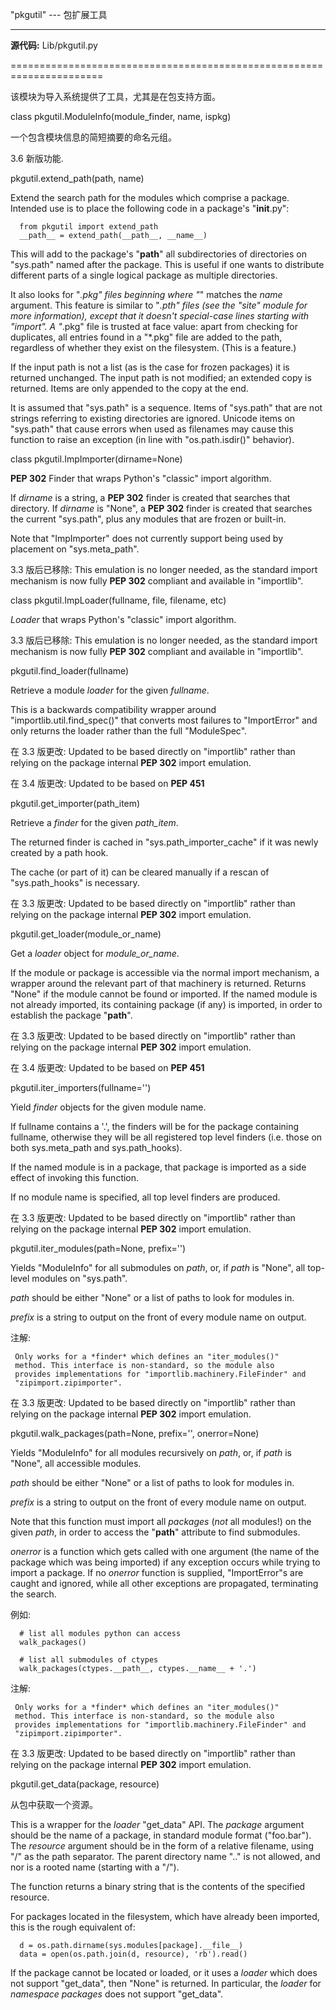"pkgutil" --- 包扩展工具
************************

**源代码:** Lib/pkgutil.py

======================================================================

该模块为导入系统提供了工具，尤其是在包支持方面。

class pkgutil.ModuleInfo(module_finder, name, ispkg)

   一个包含模块信息的简短摘要的命名元组。

   3.6 新版功能.

pkgutil.extend_path(path, name)

   Extend the search path for the modules which comprise a package.
   Intended use is to place the following code in a package's
   "__init__.py":

      from pkgutil import extend_path
      __path__ = extend_path(__path__, __name__)

   This will add to the package's "__path__" all subdirectories of
   directories on "sys.path" named after the package.  This is useful
   if one wants to distribute different parts of a single logical
   package as multiple directories.

   It also looks for "*.pkg" files beginning where "*" matches the
   *name* argument.  This feature is similar to "*.pth" files (see the
   "site" module for more information), except that it doesn't
   special-case lines starting with "import".  A "*.pkg" file is
   trusted at face value: apart from checking for duplicates, all
   entries found in a "*.pkg" file are added to the path, regardless
   of whether they exist on the filesystem.  (This is a feature.)

   If the input path is not a list (as is the case for frozen
   packages) it is returned unchanged.  The input path is not
   modified; an extended copy is returned.  Items are only appended to
   the copy at the end.

   It is assumed that "sys.path" is a sequence.  Items of "sys.path"
   that are not strings referring to existing directories are ignored.
   Unicode items on "sys.path" that cause errors when used as
   filenames may cause this function to raise an exception (in line
   with "os.path.isdir()" behavior).

class pkgutil.ImpImporter(dirname=None)

   **PEP 302** Finder that wraps Python's "classic" import algorithm.

   If *dirname* is a string, a **PEP 302** finder is created that
   searches that directory.  If *dirname* is "None", a **PEP 302**
   finder is created that searches the current "sys.path", plus any
   modules that are frozen or built-in.

   Note that "ImpImporter" does not currently support being used by
   placement on "sys.meta_path".

   3.3 版后已移除: This emulation is no longer needed, as the standard
   import mechanism is now fully **PEP 302** compliant and available
   in "importlib".

class pkgutil.ImpLoader(fullname, file, filename, etc)

   *Loader* that wraps Python's "classic" import algorithm.

   3.3 版后已移除: This emulation is no longer needed, as the standard
   import mechanism is now fully **PEP 302** compliant and available
   in "importlib".

pkgutil.find_loader(fullname)

   Retrieve a module *loader* for the given *fullname*.

   This is a backwards compatibility wrapper around
   "importlib.util.find_spec()" that converts most failures to
   "ImportError" and only returns the loader rather than the full
   "ModuleSpec".

   在 3.3 版更改: Updated to be based directly on "importlib" rather
   than relying on the package internal **PEP 302** import emulation.

   在 3.4 版更改: Updated to be based on **PEP 451**

pkgutil.get_importer(path_item)

   Retrieve a *finder* for the given *path_item*.

   The returned finder is cached in "sys.path_importer_cache" if it
   was newly created by a path hook.

   The cache (or part of it) can be cleared manually if a rescan of
   "sys.path_hooks" is necessary.

   在 3.3 版更改: Updated to be based directly on "importlib" rather
   than relying on the package internal **PEP 302** import emulation.

pkgutil.get_loader(module_or_name)

   Get a *loader* object for *module_or_name*.

   If the module or package is accessible via the normal import
   mechanism, a wrapper around the relevant part of that machinery is
   returned.  Returns "None" if the module cannot be found or
   imported.  If the named module is not already imported, its
   containing package (if any) is imported, in order to establish the
   package "__path__".

   在 3.3 版更改: Updated to be based directly on "importlib" rather
   than relying on the package internal **PEP 302** import emulation.

   在 3.4 版更改: Updated to be based on **PEP 451**

pkgutil.iter_importers(fullname='')

   Yield *finder* objects for the given module name.

   If fullname contains a '.', the finders will be for the package
   containing fullname, otherwise they will be all registered top
   level finders (i.e. those on both sys.meta_path and
   sys.path_hooks).

   If the named module is in a package, that package is imported as a
   side effect of invoking this function.

   If no module name is specified, all top level finders are produced.

   在 3.3 版更改: Updated to be based directly on "importlib" rather
   than relying on the package internal **PEP 302** import emulation.

pkgutil.iter_modules(path=None, prefix='')

   Yields "ModuleInfo" for all submodules on *path*, or, if *path* is
   "None", all top-level modules on "sys.path".

   *path* should be either "None" or a list of paths to look for
   modules in.

   *prefix* is a string to output on the front of every module name on
   output.

   注解:

     Only works for a *finder* which defines an "iter_modules()"
     method. This interface is non-standard, so the module also
     provides implementations for "importlib.machinery.FileFinder" and
     "zipimport.zipimporter".

   在 3.3 版更改: Updated to be based directly on "importlib" rather
   than relying on the package internal **PEP 302** import emulation.

pkgutil.walk_packages(path=None, prefix='', onerror=None)

   Yields "ModuleInfo" for all modules recursively on *path*, or, if
   *path* is "None", all accessible modules.

   *path* should be either "None" or a list of paths to look for
   modules in.

   *prefix* is a string to output on the front of every module name on
   output.

   Note that this function must import all *packages* (*not* all
   modules!) on the given *path*, in order to access the "__path__"
   attribute to find submodules.

   *onerror* is a function which gets called with one argument (the
   name of the package which was being imported) if any exception
   occurs while trying to import a package.  If no *onerror* function
   is supplied, "ImportError"s are caught and ignored, while all other
   exceptions are propagated, terminating the search.

   例如:

      # list all modules python can access
      walk_packages()

      # list all submodules of ctypes
      walk_packages(ctypes.__path__, ctypes.__name__ + '.')

   注解:

     Only works for a *finder* which defines an "iter_modules()"
     method. This interface is non-standard, so the module also
     provides implementations for "importlib.machinery.FileFinder" and
     "zipimport.zipimporter".

   在 3.3 版更改: Updated to be based directly on "importlib" rather
   than relying on the package internal **PEP 302** import emulation.

pkgutil.get_data(package, resource)

   从包中获取一个资源。

   This is a wrapper for the *loader* "get_data" API.  The *package*
   argument should be the name of a package, in standard module format
   ("foo.bar").  The *resource* argument should be in the form of a
   relative filename, using "/" as the path separator.  The parent
   directory name ".." is not allowed, and nor is a rooted name
   (starting with a "/").

   The function returns a binary string that is the contents of the
   specified resource.

   For packages located in the filesystem, which have already been
   imported, this is the rough equivalent of:

      d = os.path.dirname(sys.modules[package].__file__)
      data = open(os.path.join(d, resource), 'rb').read()

   If the package cannot be located or loaded, or it uses a *loader*
   which does not support "get_data", then "None" is returned.  In
   particular, the *loader* for *namespace packages* does not support
   "get_data".
